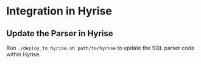 Integration in Hyrise
=====================




## Update the Parser in Hyrise

Run `./deploy_to_hyrise.sh path/to/hyrise` to update the SQL parser code within Hyrise.